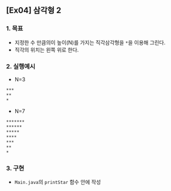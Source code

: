 ## [Ex04] 삼각형 2

### 1. 목표
* 지정한 수 만큼의이 높이(N)를 가지는 직각삼각형을 `*`을 이용해 그린다.
* 직각의 위치는 왼쪽 위로 한다. 


### 2. 실행예시

* N=3

```
***
**
*
```

* N=7

```
*******
******
*****
****
***
**
*
```


### 3. 구현
* `Main.java`의 `printStar` 함수 안에 작성

